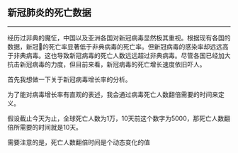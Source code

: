 ## 新冠肺炎的死亡数据
---
经历过非典的魔怔，中国以及亚洲各国对新冠病毒显然极其重视。根据现有各国的数据，新冠🦠的死亡率显著低于非典病毒的死亡率。但新冠病毒的感染率却远远高于非典病毒。这也导致新冠病毒的死亡人数远远超过非典病毒。尽管各国已经加大抗击新冠病毒的力度，但目前来看，新冠病毒的死亡增长速度依旧吓人。

首先我想做一下关于新冠病毒增长率的分析。

为了能对病毒增长率有直观的表述，我会通过病毒死亡人数翻倍需要的时间来定义。

假设截止今天为止，全球死亡人数为1万，10天前这个数字为5000，那死亡人数翻倍所需要的时间就是10天。

需要注意的是，死亡人数翻倍时间是个动态变化的值
